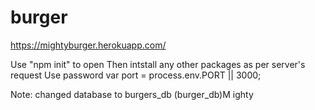 # burger

https://mightyburger.herokuapp.com/

Use "npm init" to open 
Then intstall any other packages as per server's request
Use password
var port = process.env.PORT || 3000;

Note: changed database to burgers_db (burger_db)M ighty



